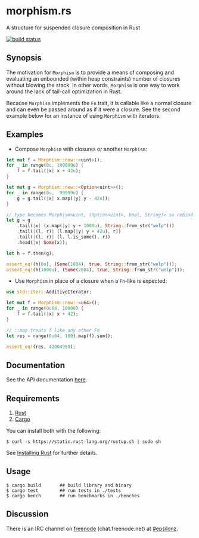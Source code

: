 # morphism.rs

A structure for suspended closure composition in Rust

[![build status](https://api.travis-ci.org/epsilonz/morphism.rs.svg?branch=master)](https://travis-ci.org/epsilonz/morphism.rs)

## Synopsis

The motivation for `Morphism` is to provide a means of composing and evaluating an unbounded (within heap constraints) number of closures without blowing the stack. In other words, `Morphism` is one way to work around the lack of tail-call optimization in Rust.

Because `Morphism` implements the `Fn` trait, it is callable like a normal closure and can even be passed around as if it were a closure. See the second example below for an instance of using `Morphism` with iterators.

## Examples

* Compose `Morphism` with closures or another `Morphism`:

```rust
let mut f = Morphism::new::<uint>();
for _ in range(0u, 100000u) {
    f = f.tail(|x| x + 42u);
}

let mut g = Morphism::new::<Option<uint>>();
for _ in range(0u,  99999u) {
    g = g.tail(|x| x.map(|y| y - 42u));
}

// type becomes Morphism<uint, (Option<uint>, bool, String)> so rebind g
let g = g
    .tail(|x| (x.map(|y| y + 1000u), String::from_str("welp")))
    .tail(|(l, r)| (l.map(|y| y + 42u), r))
    .tail(|(l, r)| (l, l.is_some(), r))
    .head(|x| Some(x));

let h = f.then(g);

assert_eq!(h(0u), (Some(1084), true, String::from_str("welp")));
assert_eq!(h(1000u), (Some(2084), true, String::from_str("welp")));
```

* Use `Morphism` in place of a closure when a `Fn`-like is expected:

```rust
use std::iter::AdditiveIterator;

let mut f = Morphism::new::<u64>();
for _ in range(0u64, 10000) {
    f = f.tail(|x| x + 42);
}

// ::map treats f like any other Fn
let res = range(0u64, 100).map(f).sum();

assert_eq!(res, 42004950);
```

## Documentation

See the API documentation [here](http://www.rust-ci.org/epsilonz/morphism.rs/doc/morphism/).

## Requirements

1.   [Rust](http://www.rust-lang.org/)
2.   [Cargo](http://crates.io/)

You can install both with the following:

```
$ curl -s https://static.rust-lang.org/rustup.sh | sudo sh
```

See [Installing Rust](http://doc.rust-lang.org/guide.html#installing-rust) for further details.

## Usage

```
$ cargo build       ## build library and binary
$ cargo test        ## run tests in ./tests
$ cargo bench       ## run benchmarks in ./benches
```

## Discussion

There is an IRC channel on [freenode](https://freenode.net) (chat.freenode.net) at [#epsilonz](http://webchat.freenode.net/?channels=%23epsilonz).
